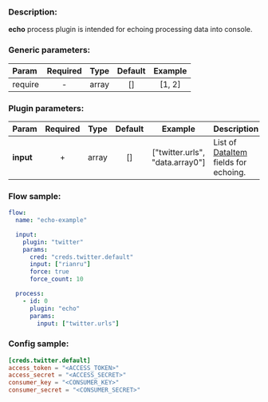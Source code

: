 ### Description:

**echo** process plugin is intended for echoing processing data into
console.


### Generic parameters:

| Param   | Required | Type  | Default | Example |
|:--------|:--------:|:-----:|:-------:|:-------:|
| require |    -     | array |   []    | [1, 2]  |


### Plugin parameters:

| Param     | Required | Type  | Default |             Example             | Description                          |
|:----------|:--------:|:-----:|:-------:|:-------------------------------:|:-------------------------------------|
| **input** |    +     | array |   []    | ["twitter.urls", "data.array0"] | List of [DataItem](https://github.com/livelace/gosquito/blob/master/docs/data.md) fields for echoing. |

### Flow sample:

```yaml
flow:
  name: "echo-example"

  input:
    plugin: "twitter"
    params:
      cred: "creds.twitter.default"
      input: ["rianru"]
      force: true
      force_count: 10

  process:
    - id: 0
      plugin: "echo"
      params:
        input: ["twitter.urls"]

```

### Config sample:

```toml
[creds.twitter.default]
access_token = "<ACCESS_TOKEN>"
access_secret = "<ACCESS_SECRET>"
consumer_key = "<CONSUMER_KEY>"
consumer_secret = "<CONSUMER_SECRET>"
```



